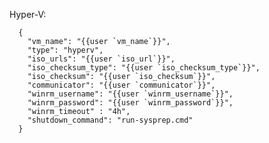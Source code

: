 Hyper-V:

      {
        "vm_name": "{{user `vm_name`}}",
        "type": "hyperv",
        "iso_urls": "{{user `iso_url`}}",
        "iso_checksum_type": "{{user `iso_checksum_type`}}",
        "iso_checksum": "{{user `iso_checksum`}}",
        "communicator": "{{user `communicator`}}",
        "winrm_username": "{{user `winrm_username`}}",
        "winrm_password": "{{user `winrm_password`}}",
        "winrm_timeout" : "4h",
        "shutdown_command": "run-sysprep.cmd"
      }